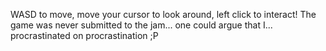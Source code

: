 WASD to move, move your cursor to look around, left click to interact!
The game was never submitted to the jam... one could argue that I... procrastinated on procrastination ;P
